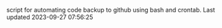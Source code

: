 script for automating code backup to github using bash and crontab. Last updated 2023-09-27 07:56:25
